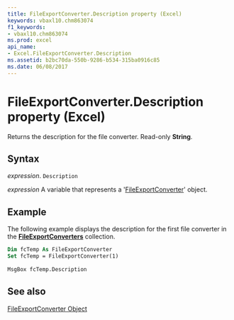 ```yaml
---
title: FileExportConverter.Description property (Excel)
keywords: vbaxl10.chm863074
f1_keywords:
- vbaxl10.chm863074
ms.prod: excel
api_name:
- Excel.FileExportConverter.Description
ms.assetid: b2bc70da-550b-9286-b534-315ba0916c85
ms.date: 06/08/2017
---
```



# FileExportConverter.Description property (Excel)

Returns the description for the file converter. Read-only  **String**.


## Syntax

_expression_. `Description`

_expression_ A variable that represents a '[FileExportConverter](Excel.FileExportConverter.md)' object.


## Example

The following example displays the description for the first file converter in the  **[FileExportConverters](Excel.FileExportConverters.md)** collection.


```vb
Dim fcTemp As FileExportConverter 
Set fcTemp = FileExportConverter(1) 
 
MsgBox fcTemp.Description
```


## See also


[FileExportConverter Object](Excel.FileExportConverter.md)

